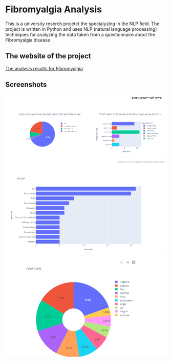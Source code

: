 # Fibromyalgia Analysis

This is a university reserch projetct the specialyzing in the NLP field.
The project is written in Python and uses NLP (natural language processing) techniques for analyzing the data taken from a questionnaire about the Fibromyalgia disease

## The website of the project

[The analysis results for Fibromyalgia](https://sites.google.com/view/transparent-diseases-project/תוצאות-המחקר-עבור-מחלת-הפיברומיאלגיה)

## Screenshots

![screenshot1](./06.jpeg)
![screenshot1](./02.jpeg)
![screenshot1](./04.jpeg)

